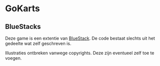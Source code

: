 GoKarts
=====
BlueStacks
----------------------------

Deze game is een extentie van [BlueStack](http://www.bluestacks.com/).
De code bestaat slechts uit het gedeelte wat zelf geschreven is.

Illustraties ontbreken vanwege copyrights. Deze zijn eventueel zelf toe te voegen.